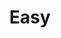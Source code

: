 ---
title: Easy
menu:
  sidebar:
    name: Easy
    identifier: hackthebox-machine-easy
    weight: 200
    parent: hackthebox-machine
---